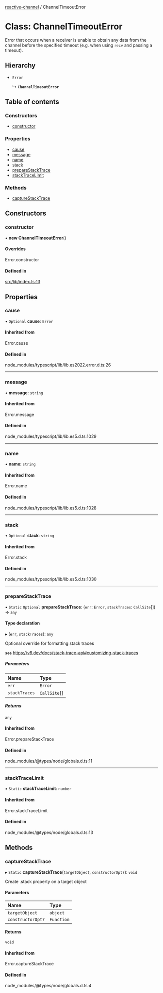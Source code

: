 [reactive-channel](../README.md) / ChannelTimeoutError

# Class: ChannelTimeoutError

Error that occurs when a receiver is unable to obtain any data from the channel
before the specified timeout (e.g. when using `recv` and passing a timeout).

## Hierarchy

- `Error`

  ↳ **`ChannelTimeoutError`**

## Table of contents

### Constructors

- [constructor](ChannelTimeoutError.md#constructor)

### Properties

- [cause](ChannelTimeoutError.md#cause)
- [message](ChannelTimeoutError.md#message)
- [name](ChannelTimeoutError.md#name)
- [stack](ChannelTimeoutError.md#stack)
- [prepareStackTrace](ChannelTimeoutError.md#preparestacktrace)
- [stackTraceLimit](ChannelTimeoutError.md#stacktracelimit)

### Methods

- [captureStackTrace](ChannelTimeoutError.md#capturestacktrace)

## Constructors

### constructor

• **new ChannelTimeoutError**()

#### Overrides

Error.constructor

#### Defined in

[src/lib/index.ts:13](https://github.com/cdellacqua/channel.js/blob/main/src/lib/index.ts#L13)

## Properties

### cause

• `Optional` **cause**: `Error`

#### Inherited from

Error.cause

#### Defined in

node_modules/typescript/lib/lib.es2022.error.d.ts:26

___

### message

• **message**: `string`

#### Inherited from

Error.message

#### Defined in

node_modules/typescript/lib/lib.es5.d.ts:1029

___

### name

• **name**: `string`

#### Inherited from

Error.name

#### Defined in

node_modules/typescript/lib/lib.es5.d.ts:1028

___

### stack

• `Optional` **stack**: `string`

#### Inherited from

Error.stack

#### Defined in

node_modules/typescript/lib/lib.es5.d.ts:1030

___

### prepareStackTrace

▪ `Static` `Optional` **prepareStackTrace**: (`err`: `Error`, `stackTraces`: `CallSite`[]) => `any`

#### Type declaration

▸ (`err`, `stackTraces`): `any`

Optional override for formatting stack traces

**`see`** https://v8.dev/docs/stack-trace-api#customizing-stack-traces

##### Parameters

| Name | Type |
| :------ | :------ |
| `err` | `Error` |
| `stackTraces` | `CallSite`[] |

##### Returns

`any`

#### Inherited from

Error.prepareStackTrace

#### Defined in

node_modules/@types/node/globals.d.ts:11

___

### stackTraceLimit

▪ `Static` **stackTraceLimit**: `number`

#### Inherited from

Error.stackTraceLimit

#### Defined in

node_modules/@types/node/globals.d.ts:13

## Methods

### captureStackTrace

▸ `Static` **captureStackTrace**(`targetObject`, `constructorOpt?`): `void`

Create .stack property on a target object

#### Parameters

| Name | Type |
| :------ | :------ |
| `targetObject` | `object` |
| `constructorOpt?` | `Function` |

#### Returns

`void`

#### Inherited from

Error.captureStackTrace

#### Defined in

node_modules/@types/node/globals.d.ts:4
